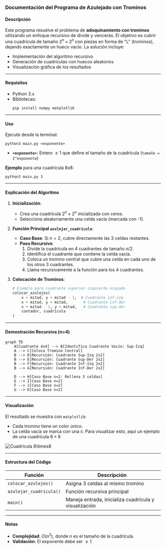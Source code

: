 ### Documentación del Programa de Azulejado con Trominos

#### Descripción
Este programa resuelve el problema de **adoquinamiento con trominos** utilizando un enfoque recursivo de divide y vencerás. El objetivo es cubrir una cuadrícula de tamaño $2^{n}\times2^{n}$ con piezas en forma de "L" (trominos), dejando exactamente un hueco vacío. La solución incluye:
- Implementación del algoritmo recursivo
- Generación de cuadrículas con huecos aleatorios
- Visualización gráfica de los resultados

---

#### Requisitos
- Python 3.x
- Bibliotecas:
  ```
  pip install numpy matplotlib
  ```

---

#### Uso
Ejecute desde la terminal:
```
python3 main.py <exponente>
```
- **`<exponente>`**: Entero $\geq1$ que define el tamaño de la cuadrícula (`tamaño = 2^exponente`)

**Ejemplo** para una cuadrícula 8x8:
```
python3 main.py 3
```

---

#### Explicación del Algoritmo
1. **Inicialización**:
   - Crea una cuadrícula $2^n \times 2^n$ inicializada con ceros.
   - Selecciona aleatoriamente una celda vacía (marcada con -1).

2. **Función Principal `azulejar_cuadricula`**:
   - **Caso Base**: Si $n = 2$, cubre directamente las 3 celdas restantes.
   - **Paso Recursivo**:
     1. Divide la cuadrícula en 4 cuadrantes de tamaño $n/2$.
     2. Identifica el cuadrante que contiene la celda vacía.
     3. Coloca un tromino central que cubre una celda en cada uno de los otros 3 cuadrantes.
     4. Llama recursivamente a la función para los 4 cuadrantes.

3. **Colocación de Trominos**:
   ```python
   # Ejemplo para cuadrante superior-izquierdo ocupado
   colocar_azulejos(
       x + mitad, y + mitad - 1,  # Cuadrante inf-izq
       x + mitad, y + mitad,       # Cuadrante inf-der
       x + mitad - 1, y + mitad,   # Cuadrante sup-der
       contador, cuadricula
   )
   ```

---

#### Demostración Recursiva (n=4)
```mermaid
graph TD
    A[Cuadrante 4x4] --> B[Identifica Cuadrante Vacío: Sup-Izq]
    A --> C[Coloca Tromino Central]
    B --> D[Recursión: Cuadrante Sup-Izq 2x2]
    B --> E[Recursión: Cuadrante Sup-Der 2x2]
    B --> F[Recursión: Cuadrante Inf-Izq 2x2]
    B --> G[Recursión: Cuadrante Inf-Der 2x2]
    
    D --> H[Caso Base n=2: Rellena 3 celdas]
    E --> I[Caso Base n=2]
    F --> J[Caso Base n=2]
    G --> K[Caso Base n=2]
```

---

#### Visualización
El resultado se muestra con `matplotlib`:
- Cada tromino tiene un color único.
- La celda vacía se marca con una `X`.
Para visualizar esto, aquí un ejemplo de una cuadrícula $8\times8$

![Cuadrícula $8\times8$](/Análisis%20de%20Algoritmos%20/Algoritmo1-Adoquinamiento/Images/Ejemplo8x8.png)


---

#### Estructura del Código
| Función                     | Descripción |
|-----------------------------|-------------|
| `colocar_azulejos()`        | Asigna 3 celdas al mismo tromino |
| `azulejar_cuadricula()`     | Función recursiva principal |
| `main()`                    | Maneja entrada, inicializa cuadrícula y visualización |

---

#### Notas
- **Complejidad**: $O(n^2)$, donde $n$ es el tamaño de la cuadrícula.
- **Validación**: El exponente debe ser $\geq 1$